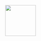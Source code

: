 <div id="header" align="center">
  <img src="https://giphy.com/gifs/Nd6hRietquv6dcMuie" width="100"/>
</div>
